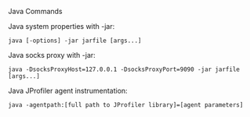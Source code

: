 Java Commands

Java system properties with -jar: 
```
java [-options] -jar jarfile [args...]
```

Java socks proxy with -jar: 
```
java -DsocksProxyHost=127.0.0.1 -DsocksProxyPort=9090 -jar jarfile [args...]
```

Java JProfiler agent instrumentation:
```
java -agentpath:[full path to JProfiler library]=[agent parameters]
```
